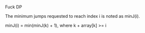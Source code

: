 Fuck DP

The minimum jumps requested to reach index i is noted as minJ(i).

minJ(i) = min(minJ(k) + 1), where k + array[k] >= i